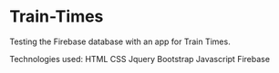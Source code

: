 # Train-Times
Testing the Firebase database with an app for Train Times.

Technologies used: HTML CSS Jquery Bootstrap Javascript Firebase
